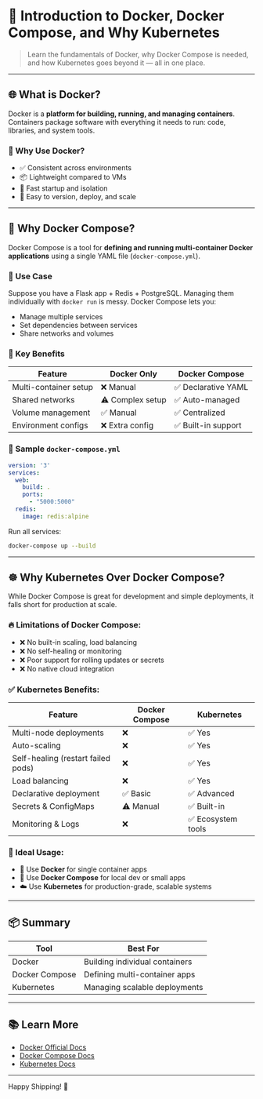 # 🐳 Introduction to Docker, Docker Compose, and Why Kubernetes

> Learn the fundamentals of Docker, why Docker Compose is needed, and how Kubernetes goes beyond it — all in one place.

---

## 🌐 What is Docker?

Docker is a **platform for building, running, and managing containers**. Containers package software with everything it needs to run: code, libraries, and system tools.

### 🔧 Why Use Docker?

- ✅ Consistent across environments
- 📦 Lightweight compared to VMs
- 🚀 Fast startup and isolation
- 🔁 Easy to version, deploy, and scale

---

## 🚢 Why Docker Compose?

Docker Compose is a tool for **defining and running multi-container Docker applications** using a single YAML file (`docker-compose.yml`).

### 📌 Use Case

Suppose you have a Flask app + Redis + PostgreSQL. Managing them individually with `docker run` is messy. Docker Compose lets you:

- Manage multiple services
- Set dependencies between services
- Share networks and volumes

### 🧱 Key Benefits

| Feature               | Docker Only      | Docker Compose     |
| --------------------- | ---------------- | ------------------ |
| Multi-container setup | ❌ Manual         | ✅ Declarative YAML |
| Shared networks       | ⚠️ Complex setup | ✅ Auto-managed     |
| Volume management     | ✅ Manual         | ✅ Centralized      |
| Environment configs   | ❌ Extra config   | ✅ Built-in support |

### 🧪 Sample `docker-compose.yml`

```yaml
version: '3'
services:
  web:
    build: .
    ports:
      - "5000:5000"
  redis:
    image: redis:alpine
```

Run all services:

```bash
docker-compose up --build
```

---

## ☸️ Why Kubernetes Over Docker Compose?

While Docker Compose is great for development and simple deployments, it falls short for production at scale.

### 🔥 Limitations of Docker Compose:

- ❌ No built-in scaling, load balancing
- ❌ No self-healing or monitoring
- ❌ Poor support for rolling updates or secrets
- ❌ No native cloud integration

### ✅ Kubernetes Benefits:

| Feature                            | Docker Compose | Kubernetes        |
| ---------------------------------- | -------------- | ----------------- |
| Multi-node deployments             | ❌              | ✅ Yes             |
| Auto-scaling                       | ❌              | ✅ Yes             |
| Self-healing (restart failed pods) | ❌              | ✅ Yes             |
| Load balancing                     | ❌              | ✅ Yes             |
| Declarative deployment             | ✅ Basic        | ✅ Advanced        |
| Secrets & ConfigMaps               | ⚠️ Manual      | ✅ Built-in        |
| Monitoring & Logs                  | ❌              | ✅ Ecosystem tools |

### 🚀 Ideal Usage:

- 🧪 Use **Docker** for single container apps
- 🧱 Use **Docker Compose** for local dev or small apps
- ☁️ Use **Kubernetes** for production-grade, scalable systems

---

## 📦 Summary

| Tool           | Best For                       |
| -------------- | ------------------------------ |
| Docker         | Building individual containers |
| Docker Compose | Defining multi-container apps  |
| Kubernetes     | Managing scalable deployments  |

---

## 📚 Learn More

- [Docker Official Docs](https://docs.docker.com/)
- [Docker Compose Docs](https://docs.docker.com/compose/)
- [Kubernetes Docs](https://kubernetes.io/docs/)

---

Happy Shipping! 🐋

